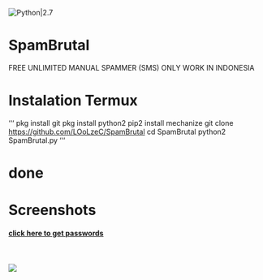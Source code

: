 ![Python|2.7](https://img.shields.io/badge/Python-2.7-brightgreen.svg)
# SpamBrutal
FREE UNLIMITED MANUAL SPAMMER (SMS)
ONLY WORK IN INDONESIA
<br>
# Instalation Termux
‘‘‘
pkg install git
pkg install python2
pip2 install mechanize
git clone https://github.com/LOoLzeC/SpamBrutal
cd SpamBrutal
python2 SpamBrutal.py
‘‘‘
# done
# Screenshots
<h4><a href ="https://facebook.com/achmad.luthfi.hadi.3">click here to get passwords</a></h4>
<br><br>
<img src ="https://github.com/LOoLzeC/SpamBrutal/blob/master/Screenshot_2019-02-08-08-00-11.png"/>
